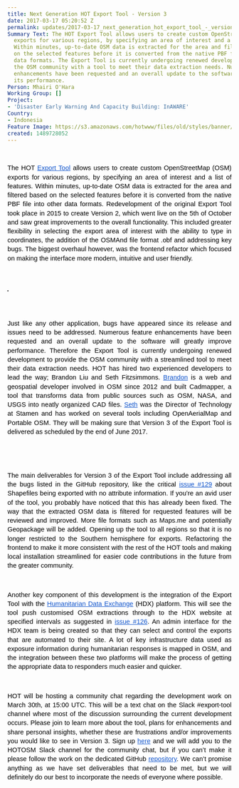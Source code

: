 ```yaml
---
title: Next Generation HOT Export Tool - Version 3
date: 2017-03-17 05:20:52 Z
permalink: updates/2017-03-17_next_generation_hot_export_tool_-_version_3
Summary Text: The HOT Export Tool allows users to create custom OpenStreetMap (OSM)
  exports for various regions, by specifying an area of interest and a list of features.
  Within minutes, up-to-date OSM data is extracted for the area and filtered based
  on the selected features before it is converted from the native PBF file into other
  data formats. The Export Tool is currently undergoing renewed development to provide
  the OSM community with a tool to meet their data extraction needs. Numerous feature
  enhancements have been requested and an overall update to the software will improve
  its performance.
Person: Mhairi O'Hara
Working Group: []
Project:
- 'Disaster Early Warning And Capacity Building: InAWARE'
Country:
- Indonesia
Feature Image: https://s3.amazonaws.com/hotwww/files/old/styles/banner/public/Screen+Shot+2017-03-17+at+13.26.38.png
created: 1489728052
---
```


<p><strong id="docs-internal-guid-ce42f0a0-daa6-e85b-3707-f4263f9f3c5e" style="font-weight: normal;">&nbsp;</strong></p><p style="line-height: 1.38; margin-top: 0pt; margin-bottom: 0pt; text-align: justify;" dir="ltr"><span style="font-size: 11pt; font-family: Arial; color: #000000; background-color: transparent; font-weight: 400; font-style: normal; font-variant: normal; text-decoration: none; vertical-align: baseline; white-space: pre-wrap;">The HOT </span><a style="text-decoration: none;" href="http://export.hotosm.org/en/"><span style="font-size: 11pt; font-family: Arial; color: #1155cc; background-color: transparent; font-weight: 400; font-style: normal; font-variant: normal; text-decoration: underline; vertical-align: baseline; white-space: pre-wrap;">Export Tool</span></a><span style="font-size: 11pt; font-family: Arial; color: #000000; background-color: transparent; font-weight: 400; font-style: normal; font-variant: normal; text-decoration: none; vertical-align: baseline; white-space: pre-wrap;"> allows users to create custom OpenStreetMap (OSM) exports for various regions, by specifying an area of interest and a list of features. Within minutes, up-to-date OSM data is extracted for the area and filtered based on the selected features before it is converted from the native PBF file into other data formats. Redevelopment of the original Export Tool took place in 2015 to create Version 2, which went live on the 5th of October and saw great improvements to the overall functionality. This included greater flexibility in selecting the export area of interest with the ability to type in coordinates, the addition of the OSMAnd file format .obf and addressing key bugs. The biggest overhaul however, was the frontend refactor which focused on making the interface more modern, intuitive and user friendly.</span></p><p><strong style="font-weight: normal;"><br><br></strong></p><p style="line-height: 1.38; margin-top: 0pt; margin-bottom: 0pt; text-align: justify;" dir="ltr"><span id="docs-internal-guid-ce42f0a0-daa7-7b3c-8e61-5630c5ac47d2" style="font-weight: normal;"><span style="font-size: 11pt; font-family: Arial; background-color: transparent; font-weight: 400; font-style: normal; font-variant-ligatures: normal; font-variant-caps: normal; white-space: pre-wrap;"><img style="border-width: 1pt; border-style: solid; border-color: #000000; transform: rotate(0rad);" src="https://lh3.googleusercontent.com/MwvShKkBDlUWAOmGWC7Ub5kmaYJ42ZDnknhC9U8t0yPr_PnYtBvqcuyTgSBo_JpNqgBsM7QKJfdVk7lFmsa443XapxvH8KWp4jjbsgRpUVCQQ6n-zpcSxAWmiZREGvtZ38NK5FhJ" alt="" style="width:624px;height:292px"></span></span></p><p><strong style="font-weight: normal;"><br><br></strong></p><p style="line-height: 1.38; margin-top: 0pt; margin-bottom: 0pt; text-align: justify;" dir="ltr"><span style="font-size: 11pt; font-family: Arial; color: #000000; background-color: transparent; font-weight: 400; font-style: normal; font-variant: normal; text-decoration: none; vertical-align: baseline; white-space: pre-wrap;">Just like any other application, bugs have appeared since its release and issues need to be addressed. Numerous feature enhancements have been requested and an overall update to the software will greatly improve performance. Therefore the Export Tool is currently undergoing renewed development to provide the OSM community with a streamlined tool to meet their data extraction needs. HOT has hired two experienced developers to lead the way; Brandon Liu and Seth Fitzsimmons. </span><a style="text-decoration: none;" href="https://wiki.openstreetmap.org/wiki/User:Bdon"><span style="font-size: 11pt; font-family: Arial; color: #1155cc; background-color: transparent; font-weight: 400; font-style: normal; font-variant: normal; text-decoration: underline; vertical-align: baseline; white-space: pre-wrap;">Brandon</span></a><span style="font-size: 11pt; font-family: Arial; color: #000000; background-color: transparent; font-weight: 400; font-style: normal; font-variant: normal; text-decoration: none; vertical-align: baseline; white-space: pre-wrap;"> is a web and geospatial developer involved in OSM since 2012 and built Cadmapper, a tool that transforms data from public sources such as OSM, NASA, and USGS into neatly organized CAD files. </span><a style="text-decoration: none;" href="https://github.com/mojodna"><span style="font-size: 11pt; font-family: Arial; color: #1155cc; background-color: transparent; font-weight: 400; font-style: normal; font-variant: normal; text-decoration: underline; vertical-align: baseline; white-space: pre-wrap;">Seth</span></a><span style="font-size: 11pt; font-family: Arial; color: #000000; background-color: transparent; font-weight: 400; font-style: normal; font-variant: normal; text-decoration: none; vertical-align: baseline; white-space: pre-wrap;"> was the Director of Technology at Stamen and has worked on several tools including OpenAerialMap and Portable OSM. They will be making sure that Version 3 of the Export Tool is delivered as scheduled by the end of June 2017. </span></p><p style="line-height: 1.38; margin-top: 0pt; margin-bottom: 0pt; text-align: justify;" dir="ltr">&nbsp;</p><p style="line-height: 1.38; margin-top: 0pt; margin-bottom: 0pt; text-align: justify;" dir="ltr">&nbsp;</p><p style="line-height: 1.7999999999999998; margin-top: 0pt; margin-bottom: 15pt; text-align: center;" dir="ltr"><span style="font-size: 11pt; font-family: Arial; color: #333333; background-color: #ffffff; font-weight: 400; font-style: normal; font-variant: normal; text-decoration: none; vertical-align: baseline; white-space: pre-wrap;"><img style="border: none; transform: rotate(0.00rad); -webkit-transform: rotate(0.00rad);" src="https://lh6.googleusercontent.com/Hfuui-dfodf4HXEkKeTUYvIeITY6B6yuCZZM1HD9lPF857E5K6qyg-DxXbSGDtUnCkPWlL6B20fGOOkv_cY34T-aB4tkUOwUgWhWOdLxsHJcTo5CZ3_wA_tg4hENbJ8cK_NqGmkr" alt="" style="width:624px;height:351px"></span></p><p style="line-height: 1.38; margin-top: 0pt; margin-bottom: 0pt; text-align: justify;" dir="ltr">&nbsp;</p><p style="line-height: 1.38; margin-top: 0pt; margin-bottom: 0pt; text-align: justify;" dir="ltr"><span style="font-size: 11pt; font-family: Arial; color: #000000; background-color: transparent; font-weight: 400; font-style: normal; font-variant: normal; text-decoration: none; vertical-align: baseline; white-space: pre-wrap;">The main deliverables for Version 3 of the Export Tool include addressing all the bugs listed in the GitHub repository, like the critical </span><a style="text-decoration: none;" href="https://github.com/hotosm/osm-export-tool2/issues/129"><span style="font-size: 11pt; font-family: Arial; color: #1155cc; background-color: transparent; font-weight: 400; font-style: normal; font-variant: normal; text-decoration: underline; vertical-align: baseline; white-space: pre-wrap;">issue #129</span></a><span style="font-size: 11pt; font-family: Arial; color: #000000; background-color: transparent; font-weight: 400; font-style: normal; font-variant: normal; text-decoration: none; vertical-align: baseline; white-space: pre-wrap;"> about Shapefiles being exported with no attribute information. If you’re an avid user of the tool, you probably have noticed that this has already been fixed. The way that the extracted OSM data is filtered for requested features will be reviewed and improved. More file formats such as Maps.me and potentially Geopackage will be added. Opening up the tool to all regions so that it is no longer restricted to the Southern hemisphere for exports. Refactoring the frontend to make it more consistent with the rest of the HOT tools and making local installation streamlined for easier code contributions in the future from the greater community.</span></p><p><strong style="font-weight: normal;">&nbsp;</strong></p><p style="line-height: 1.38; margin-top: 0pt; margin-bottom: 0pt; text-align: justify;" dir="ltr"><span style="font-size: 11pt; font-family: Arial; color: #000000; background-color: transparent; font-weight: 400; font-style: normal; font-variant: normal; text-decoration: none; vertical-align: baseline; white-space: pre-wrap;">Another key component of this development is the integration of the Export Tool with the </span><a style="text-decoration: none;" href="https://data.humdata.org/"><span style="font-size: 11pt; font-family: Arial; color: #1155cc; background-color: transparent; font-weight: 400; font-style: normal; font-variant: normal; text-decoration: underline; vertical-align: baseline; white-space: pre-wrap;">Humanitarian Data Exchange</span></a><span style="font-size: 11pt; font-family: Arial; color: #000000; background-color: transparent; font-weight: 400; font-style: normal; font-variant: normal; text-decoration: none; vertical-align: baseline; white-space: pre-wrap;"> (HDX) platform. This will see the tool push customised OSM extractions through to the HDX website at specified intervals as suggested in </span><a style="text-decoration: none;" href="https://github.com/hotosm/osm-export-tool2/issues/126"><span style="font-size: 11pt; font-family: Arial; color: #1155cc; background-color: transparent; font-weight: 400; font-style: normal; font-variant: normal; text-decoration: underline; vertical-align: baseline; white-space: pre-wrap;">issue #126</span></a><span style="font-size: 11pt; font-family: Arial; color: #000000; background-color: transparent; font-weight: 400; font-style: normal; font-variant: normal; text-decoration: none; vertical-align: baseline; white-space: pre-wrap;">. An admin interface for the HDX team is being created so that they can select and control the exports that are automated to their site. A lot of key infrastructure data used as exposure information during humanitarian responses is mapped in OSM, and the integration between these two platforms will make the process of getting the appropriate data to responders much easier and quicker.</span></p><p><span style="font-weight: normal;">&nbsp;</span></p><p style="line-height: 1.38; margin-top: 0pt; margin-bottom: 0pt; text-align: justify;" dir="ltr"><span style="font-size: 11pt; font-family: Arial; color: #000000; background-color: transparent; font-weight: 400; font-style: normal; font-variant: normal; text-decoration: none; vertical-align: baseline; white-space: pre-wrap;">HOT will be hosting a community chat regarding the development work on March 30th, at 15:00 UTC. This will be a text chat on the Slack #export-tool channel where most of the discussion surrounding the current development occurs. Please join to learn more about the tool, plans for enhancements and share personal insights, whether these are frustrations and/or improvements you would like to see in Version 3. Sign up </span><a style="text-decoration: none;" href="https://mataharimhairi.typeform.com/to/VjbZBx"><span style="font-size: 11pt; font-family: Arial; color: #1155cc; background-color: transparent; font-weight: 400; font-style: normal; font-variant: normal; text-decoration: underline; vertical-align: baseline; white-space: pre-wrap;">here</span></a><span style="font-size: 11pt; font-family: Arial; color: #000000; background-color: transparent; font-weight: 400; font-style: normal; font-variant: normal; text-decoration: none; vertical-align: baseline; white-space: pre-wrap;"> and we will add you to the HOTOSM Slack channel for the community chat, but if you can’t make it please follow the work on the dedicated GitHub </span><a style="text-decoration: none;" href="https://github.com/hotosm/osm-export-tool2"><span style="font-size: 11pt; font-family: Arial; color: #1155cc; background-color: transparent; font-weight: 400; font-style: normal; font-variant: normal; text-decoration: underline; vertical-align: baseline; white-space: pre-wrap;">repository</span></a><span style="font-size: 11pt; font-family: Arial; color: #000000; background-color: transparent; font-weight: 400; font-style: normal; font-variant: normal; text-decoration: none; vertical-align: baseline; white-space: pre-wrap;">. We can’t promise anything as we have set deliverables that need to be met, but we will definitely do our best to incorporate the needs of everyone where possible. </span></p>
